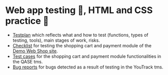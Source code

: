 # Web app testing 📒, HTML and CSS practice 🦋
<ul>
<li>  <a href="https://docs.google.com/spreadsheets/d/1_R9Wj-D9XPCH1WsmGh7TndZLA0_2koh5/edit?usp=sharing&ouid=118291960799675270050&rtpof=true&sd=true">Testplan</a> which reflects what and how to test (functions, types of testing, tools), main stages of work, risks.</li> 
<li>  <a href="https://docs.google.com/spreadsheets/d/14TqZY9N8dFa4Kd6hj57btEFDJsbHRxmvRBXP4xKC4fE/edit?usp=sharing">Checklist</a> for testing the shopping cart and payment module of the <a href="http://demowebshop.tricentis.com/"> Demo Web Shop site</a>.</li> 
<li>  <a href="https://drive.google.com/file/d/1tc1A0eXMBwWBgNCMjkLwFmo-ldQ-28By/view?usp=sharing">Test cases</a> for the shopping cart and payment module functionalities in the QASE tms.</li> 
<li>  <a href="https://drive.google.com/file/d/1DSBkhyL_m4bfEgKK9uQwG-1d8MEdzvgS/view?usp=sharing">Bug reports</a> for bugs detected as a result of testing in the YouTrack tms. </li>  
</ul>
